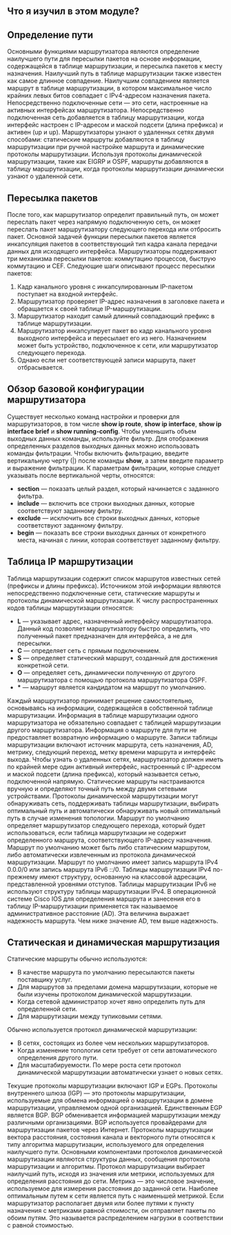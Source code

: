 <!-- 14.6.1 -->
## Что я изучил в этом модуле?

## Определение пути

Основными функциями маршрутизатора являются определение наилучшего пути для пересылки пакетов на основе информации, содержащейся в таблице маршрутизации, и пересылка пакетов к месту назначения. Наилучший путь в таблице маршрутизации также известен как самое длинное совпадение. Наилучшим совпадением является маршрут в таблице маршрутизации, в котором максимальное число крайних левых битов совпадает с IPv4-адресом назначения пакета. Непосредственно подключенные сети — это сети, настроенные на активных интерфейсах маршрутизатора. Непосредственно подключенная сеть добавляется в таблицу маршрутизации, когда интерфейс настроен с IP-адресом и маской подсети (длина префикса) и активен (up и up). Маршрутизаторы узнают о удаленных сетях двумя способами: статические маршруты добавляются в таблицу маршрутизации при ручной настройке маршрута и динамические протоколы маршрутизации. Используя протоколы динамической маршрутизации, такие как EIGRP и OSPF, маршруты добавляются в таблицу маршрутизации, когда протоколы маршрутизации динамически узнают о удаленной сети.

## Пересылка пакетов

После того, как маршрутизатор определит правильный путь, он может переслать пакет через напрямую подключенную сеть, он может переслать пакет маршрутизатору следующего перехода или отбросить пакет. Основной задачей функции пересылки пакетов является инкапсуляция пакетов в соответствующий тип кадра канала передачи данных для исходящего интерфейса. Маршрутизаторы поддерживают три механизма пересылки пакетов: коммутацию процессов, быструю коммутацию и CEF. Следующие шаги описывают процесс пересылки пакетов:

1. Кадр канального уровня с инкапсулированным IP-пакетом поступает на входной интерфейс.
2. Маршрутизатор проверяет IP-адрес назначения в заголовке пакета и обращается к своей таблице IP-маршрутизации.
3. Маршрутизатор находит самый длинный совпадающий префикс в таблице маршрутизации.
4. Маршрутизатор инкапсулирует пакет во кадр канального уровня выходного интерфейса и пересылает его из него. Назначением может быть устройство, подключенное к сети, или маршрутизатор следующего перехода.
5. Однако если нет соответствующей записи маршрута, пакет отбрасывается.

## Обзор базовой конфигурации маршрутизатора

Существует несколько команд настройки и проверки для маршрутизаторов, в том числе **show ip route**, **show ip interface**, **show ip interface brief** и **show running-config**. Чтобы уменьшить объем выходных данных команды, используйте фильтр. Для отображения определенных разделов выходных данных можно использовать команды фильтрации. Чтобы включить фильтрацию, введите вертикальную черту (|) после команды **show**, а затем введите параметр и выражение фильтрации. К параметрам фильтрации, которые следует указывать после вертикальной черты, относятся:

* **section** — показать целый раздел, который начинается с заданного фильтра.
* **include** — включить все строки выходных данных, которые соответствуют заданному фильтру.
* **exclude** — исключить все строки выходных данных, которые соответствуют заданному фильтру.
* **begin** — показать все строки выходных данных от конкретного места, начиная с линии, которая соответствует заданному фильтру.

## Таблица IP маршрутизации

Таблица маршрутизации содержит список маршрутов известных сетей (префиксы и длины префикса). Источником этой информации являются непосредственно подключенные сети, статические маршруты и протоколы динамической маршрутизации. К числу распространенных кодов таблицы маршрутизации относятся:

* **L** — указывает адрес, назначенный интерфейсу маршрутизатора. Данный код позволяет маршрутизатору быстро определить, что полученный пакет предназначен для интерфейса, а не для пересылки.
* **C** — определяет сеть с прямым подключением.
* **S** — определяет статический маршрут, созданный для достижения конкретной сети.
* **O** — определяет сеть, динамически полученную от другого маршрутизатора с помощью протокола маршрутизатора OSPF.
* **\*** — маршрут является кандидатом на маршрут по умолчанию.

Каждый маршрутизатор принимает решение самостоятельно, основываясь на информации, содержащейся в собственной таблице маршрутизации. Информация в таблице маршрутизации одного маршрутизатора не обязательно совпадает с таблицей маршрутизации другого маршрутизатора. Информация о маршруте для пути не предоставляет возвратную информацию о маршруте. Записи таблицы маршрутизации включают источник маршрута, сеть назначения, AD, метрику, следующий переход, метку времени маршрута и интерфейс выхода. Чтобы узнать о удаленных сетях, маршрутизатор должен иметь по крайней мере один активный интерфейс, настроенный с IP-адресом и маской подсети (длина префикса), который называется сетью, подключенной напрямую. Статические маршруты настраиваются вручную и определяют точный путь между двумя сетевыми устройствами. Протоколы динамической маршрутизации могут обнаруживать сеть, поддерживать таблицы маршрутизации, выбирать оптимальный путь и автоматически обнаруживать новый оптимальный путь в случае изменения топологии. Маршрут по умолчанию определяет маршрутизатор следующего перехода, который будет использоваться, если таблица маршрутизации не содержит определенного маршрута, соответствующего IP-адресу назначения. Маршрут по умолчанию может быть либо статическим маршрутом, либо автоматически извлеченным из протокола динамической маршрутизации. Маршрут по умолчанию имеет запись маршрута IPv4 0.0.0/0 или запись маршрута IPv6 ::/0. Таблицы маршрутизации IPv4 по-прежнему имеют структуру, основанную на классовой адресации, представленной уровнями отступов. Таблицы маршрутизации IPv6 не используют структуру таблицы маршрутизации IPv4. В операционной системе Cisco IOS для определения маршрута и занесения его в таблицу IP-маршрутизации применяется так называемое административное расстояние (AD). Эта величина выражает надежность маршрута. Чем ниже значение AD, тем выше надежность.

## Статическая и динамическая маршрутизация

Статические маршруты обычно используются:

* В качестве маршрута по умолчанию пересылаются пакеты поставщику услуг.
* Для маршрутов за пределами домена маршрутизации, которые не были изучены протоколом динамической маршрутизации.
* Когда сетевой администратор хочет явно определить путь для определенной сети.
* Для маршрутизации между тупиковыми сетями.

Обычно используется протокол динамической маршрутизации:

* В сетях, состоящих из более чем нескольких маршрутизаторов.
* Когда изменение топологии сети требует от сети автоматического определения другого пути.
* Для масштабируемости. По мере роста сети протокол динамической маршрутизации автоматически узнает о новых сетях.

Текущие протоколы маршрутизации включают IGP и EGPs. Протоколы внутреннего шлюза (IGP) — это протоколы маршрутизации, используемые для обмена информацией о маршрутизации в домене маршрутизации, управляемом одной организацией. Единственным EGP является BGP. BGP обменивается информацией маршрутизации между различными организациями. BGP используется провайдерами для маршрутизации пакетов через Интернет. Протоколы маршрутизации вектора расстояния, состояния канала и векторного пути относятся к типу алгоритма маршрутизации, используемого для определения наилучшего пути. Основными компонентами протоколов динамической маршрутизации являются структуры данных, сообщения протокола маршрутизации и алгоритмы. Протокол маршрутизации выбирает наилучший путь, исходя из значения или метрики, используемых для определения расстояния до сети. Метрика — это числовое значение, используемое для измерения расстояния до заданной сети. Наиболее оптимальным путем к сети является путь с наименьшей метрикой. Если маршрутизатор располагает двумя или более путями к пункту назначения с метриками равной стоимости, он отправляет пакеты по обоим путям. Это называется распределением нагрузки в соответствии с равной стоимостью.

<!-- 14.6.2 -->
<!-- quiz -->